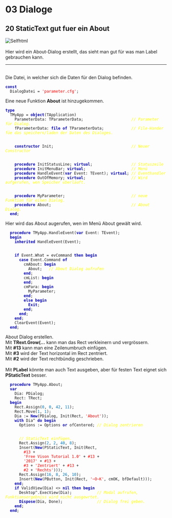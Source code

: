 <html>
    <b><h1>03 Dialoge</h1></b>
    <b><h2>20 StaticText gut fuer ein About</h2></b>
<img src="image.png" alt="Selfhtml"><br><br>
Hier wird ein About-Dialog erstellt, das sieht man gut für was man Label gebrauchen kann.<br>
<hr><br>
Die Datei, in welcher sich die Daten für den Dialog befinden.<br>
<pre><code><b><font color="0000BB">const</font></b>
  DialogDatei = <font color="#FF0000">'parameter.cfg'</font>;</code></pre>
Eine neue Funktion <b>About</b> ist hinzugekommen.<br>
<pre><code><b><font color="0000BB">type</font></b>
  TMyApp = <b><font color="0000BB">object</font></b>(TApplication)
    ParameterData: TParameterData;                     <i><font color="#FFFF00">// Parameter für Dialog.</font></i>
    fParameterData: <b><font color="0000BB">file</font></b> <b><font color="0000BB">of</font></b> TParameterData;            <i><font color="#FFFF00">// File-Hander füe das speichern/laden der Daten des Dialoges.</font></i>
<br>
    <b><font color="0000BB">constructor</font></b> Init;                                  <i><font color="#FFFF00">// Neuer Constructor</font></i>
<br>
    <b><font color="0000BB">procedure</font></b> InitStatusLine; <b><font color="0000BB">virtual</font></b>;                 <i><font color="#FFFF00">// Statuszeile</font></i>
    <b><font color="0000BB">procedure</font></b> InitMenuBar; <b><font color="0000BB">virtual</font></b>;                    <i><font color="#FFFF00">// Menü</font></i>
    <b><font color="0000BB">procedure</font></b> HandleEvent(<b><font color="0000BB">var</font></b> Event: TEvent); <b><font color="0000BB">virtual</font></b>; <i><font color="#FFFF00">// Eventhandler</font></i>
    <b><font color="0000BB">procedure</font></b> OutOfMemory; <b><font color="0000BB">virtual</font></b>;                    <i><font color="#FFFF00">// Wird aufgerufen, wen Speicher überläuft.</font></i>
<br>
    <b><font color="0000BB">procedure</font></b> MyParameter;                             <i><font color="#FFFF00">// neue Funktion für einen Dialog.</font></i>
    <b><font color="0000BB">procedure</font></b> About;                                   <i><font color="#FFFF00">// About Dialog.</font></i>
  <b><font color="0000BB">end</font></b>;</code></pre>
Hier wird das About augerufen, wen im Menü About gewält wird.<br>
<pre><code>  <b><font color="0000BB">procedure</font></b> TMyApp.HandleEvent(<b><font color="0000BB">var</font></b> Event: TEvent);
  <b><font color="0000BB">begin</font></b>
    <b><font color="0000BB">inherited</font></b> HandleEvent(Event);
<br>
    <b><font color="0000BB">if</font></b> Event.What = evCommand <b><font color="0000BB">then</font></b> <b><font color="0000BB">begin</font></b>
      <b><font color="0000BB">case</font></b> Event.Command <b><font color="0000BB">of</font></b>
        cmAbout: <b><font color="0000BB">begin</font></b>
          About;   <i><font color="#FFFF00">// About Dialog aufrufen</font></i>
        <b><font color="0000BB">end</font></b>;
        cmList: <b><font color="0000BB">begin</font></b>
        <b><font color="0000BB">end</font></b>;
        cmPara: <b><font color="0000BB">begin</font></b>
          MyParameter;
        <b><font color="0000BB">end</font></b>;
        <b><font color="0000BB">else</font></b> <b><font color="0000BB">begin</font></b>
          <b><font color="0000BB">Exit</font></b>;
        <b><font color="0000BB">end</font></b>;
      <b><font color="0000BB">end</font></b>;
    <b><font color="0000BB">end</font></b>;
    ClearEvent(Event);
  <b><font color="0000BB">end</font></b>;</code></pre>
About Dialog erstellen.<br>
Mit <b>TRext.Grow(...</b> kann man das Rect verkleinern und vergrössern.<br>
Mit <b>#13</b> kann man eine Zeilenumbruch einfügen.<br>
Mit <b>#3</b> wird der Text horizontal im Rect zentriert.<br>
Mit <b>#2</b> wird der Text rechtbündig geschrieben.<br>
<br>
Mit <b>PLabel</b> könnte man auch Text ausgeben, aber für festen Text eignet sich <b>PStaticText</b> besser.<br>
<pre><code>  <b><font color="0000BB">procedure</font></b> TMyApp.About;
  <b><font color="0000BB">var</font></b>
    Dia: PDialog;
    Rect: TRect;
  <b><font color="0000BB">begin</font></b>
    Rect.Assign(<font color="#0077BB">0</font>, <font color="#0077BB">0</font>, <font color="#0077BB">42</font>, <font color="#0077BB">11</font>);
    Rect.Move(<font color="#0077BB">1</font>, <font color="#0077BB">1</font>);
    Dia := <b><font color="0000BB">New</font></b>(PDialog, Init(Rect, <font color="#FF0000">'About'</font>));
    <b><font color="0000BB">with</font></b> Dia^ <b><font color="0000BB">do</font></b> <b><font color="0000BB">begin</font></b>
      Options := Options <b><font color="0000BB">or</font></b> ofCentered; <i><font color="#FFFF00">// Dialog zentrieren</font></i>
<br>
      <i><font color="#FFFF00">// StaticText einfügen.</font></i>
      Rect.Assign(<font color="#0077BB">2</font>, <font color="#0077BB">2</font>, <font color="#0077BB">40</font>, <font color="#0077BB">8</font>);
      Insert(<b><font color="0000BB">New</font></b>(PStaticText, Init(Rect,
        <font color="#FF0000">#13</font> +
        <font color="#FF0000">'Free Vison Tutorial 1.0'</font> + <font color="#FF0000">#13</font> +
        <font color="#FF0000">'2017'</font> + <font color="#FF0000">#13</font> +
        <font color="#FF0000">#3</font> + <font color="#FF0000">'Zentriert'</font> + <font color="#FF0000">#13</font> +
        <font color="#FF0000">#2</font> + <font color="#FF0000">'Rechts'</font>)));
      Rect.Assign(<font color="#0077BB">16</font>, <font color="#0077BB">8</font>, <font color="#0077BB">26</font>, <font color="#0077BB">10</font>);
      Insert(<b><font color="0000BB">New</font></b>(PButton, Init(Rect, <font color="#FF0000">'~O~K'</font>, cmOK, bfDefault)));
    <b><font color="0000BB">end</font></b>;
    <b><font color="0000BB">if</font></b> ValidView(Dia) <> <b><font color="0000BB">nil</font></b> <b><font color="0000BB">then</font></b> <b><font color="0000BB">begin</font></b>
      Desktop^.ExecView(Dia);           <i><font color="#FFFF00">// Modal aufrufen, Funktionsergebniss wird nicht ausgewrtet.</font></i>
      <b><font color="0000BB">Dispose</font></b>(Dia, Done);               <i><font color="#FFFF00">// Dialog frei geben.</font></i>
    <b><font color="0000BB">end</font></b>;
  <b><font color="0000BB">end</font></b>;</code></pre>
<br>
</html>
